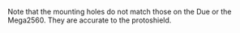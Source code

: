 Note that the mounting holes do not match those on the Due or the Mega2560. They are accurate to the protoshield.
